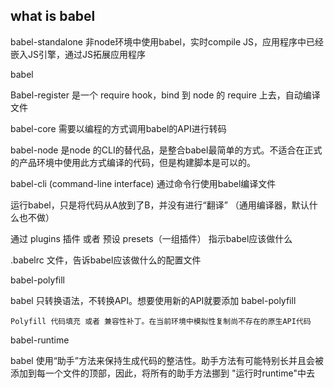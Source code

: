 ## what is babel



babel-standalone 非node环境中使用babel，实时compile JS，应用程序中已经嵌入JS引擎，通过JS拓展应用程序

babel

Babel-register 是一个 require hook，bind 到 node 的 require 上去，自动编译文件

babel-core 需要以编程的方式调用babel的API进行转码

babel-node 是node 的CLI的替代品，是整合babel最简单的方式。不适合在正式的产品环境中使用此方式编译的代码，但是构建脚本是可以的。

babel-cli (command-line interface) 通过命令行使用babel编译文件

运行babel，只是将代码从A放到了B，并没有进行“翻译” （通用编译器，默认什么也不做）



通过 plugins 插件 或者 预设 presets（一组插件） 指示babel应该做什么

.babelrc 文件，告诉babel应该做什么的配置文件



babel-polyfill

babel 只转换语法，不转换API。想要使用新的API就要添加 babel-polyfill

`Polyfill 代码填充 或者 兼容性补丁。在当前环境中模拟性复制尚不存在的原生API代码`



babel-runtime

babel 使用“助手”方法来保持生成代码的整洁性。助手方法有可能特别长并且会被添加到每一个文件的顶部，因此，将所有的助手方法挪到 "运行时runtime"中去









